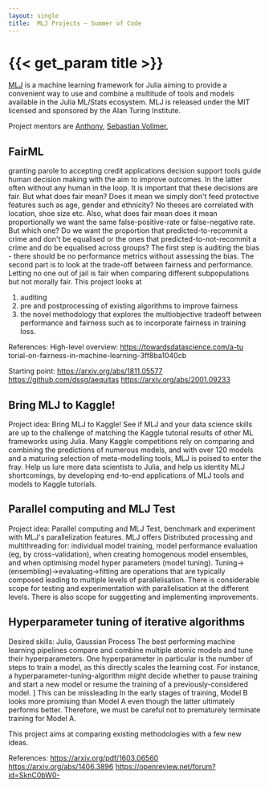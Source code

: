 ```yaml
---
layout: single
title:  MLJ Projects – Summer of Code
---
```


# {{< get_param title >}}

[MLJ](https://github.com/alan-turing-institute/MLJ.jl) is a machine learning framework for Julia aiming to provide a convenient way to use and combine a multitude of tools and models available in the Julia ML/Stats ecosystem. MLJ is released under the MIT licensed and sponsored by the Alan Turing Institute.

Project mentors are [Anthony](https://github.com/ablaom), [Sebastian Vollmer](https://www.turing.ac.uk/people/programme-directors/sebastian-vollmer), 
## FairML
granting parole to accepting credit applications decision support tools guide human decision making with the aim to improve outcomes. In the latter often without any human in the loop. It is important that these decisions are fair. But what does fair mean? Does it mean we simply don't feed protective features such as age, gender and ethnicity? No theses are correlated with location, shoe size etc. Also, what does fair mean does it mean proportionally we want the same false-positive-rate or false-negative rate. But which one? Do we want the proportion that predicted-to-recommit a crime and don't be equalised or the ones that predicted-to-not-recommit a crime and do be equalised across groups? 
The first step is auditing the bias - there should be no performance metrics without assessing the bias. The second part is to look at the trade-off between fairness and performance. Letting no one out of jail is fair when comparing different subpopulations but not morally fair.
This project looks at 
1.	auditing
2.	pre and postprocessing of existing algorithms to improve fairness 
3.	the novel methodology that explores the multiobjective tradeoff between performance and fairness such as to incorporate fairness in training loss.

References:
High-level overview: https://towardsdatascience.com/a-tu	torial-on-fairness-in-machine-learning-3ff8ba1040cb

Starting point:
https://arxiv.org/abs/1811.05577
https://github.com/dssg/aequitas 
https://arxiv.org/abs/2001.09233 

## Bring MLJ to Kaggle! 
Project idea: Bring MLJ to Kaggle! See if MLJ and your data science skills are up to the challenge of matching the Kaggle tutorial results of other ML frameworks using Julia. Many Kaggle competitions rely on comparing and combining the predictions of numerous models, and with over 120 models and a maturing selection of meta-modelling tools, MLJ is poised to enter the fray. Help us lure more data scientists to Julia, and help us identity MLJ shortcomings, by developing end-to-end applications of MLJ tools and models to Kaggle tutorials.

## Parallel computing and MLJ Test
Project idea: Parallel computing and MLJ Test, benchmark and experiment with MLJ's parallelization features. MLJ offers Distributed processing and multithreading for: individual model training, model performance evaluation (eg, by cross-validation), when creating homogenous model ensembles, and when optimising model hyper parameters (model tuning). Tuning->(ensembling)->evaluating->fitting are operations that are typically composed leading to multiple levels of parallelisation. There is considerable scope for testing and experimentation with parallelisation at the different levels. There is also scope for suggesting and implementing improvements.


## Hyperparameter tuning of iterative algorithms
Desired skills: Julia, Gaussian Process
The best performing machine learning pipelines compare and combine multiple atomic models and tune their hyperparameters. One hyperparameter in particular is the number of steps to train a model, as this directly scales the learning cost. For instance, a hyperparameter-tuning-algorithm might decide whether to pause training and start a new model or resume the training of a previously-considered model.
]
This can be missleading In the early stages of training, Model B looks more promising than 
Model A even though the latter ultimately performs better. Therefore,
we must be careful not to prematurely terminate training for Model A.

This project aims at comparing existing methodologies with a few new ideas. 

References:
https://arxiv.org/pdf/1603.06560
https://arxiv.org/abs/1406.3896
https://openreview.net/forum?id=SknC0bW0-





